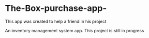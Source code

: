 # The-Box-purchase-app-
This app was created to help a friend in his project

An inventory management system app. This project is still in progress
